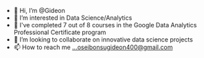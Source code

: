- 👋 Hi, I’m @Gideon
- 👀 I’m interested in Data Science/Analytics
- 🌱 I've completed 7 out of 8 courses in the Google Data Analytics Professional Certificate program
- 💞️ I’m looking to collaborate on innovative data science projects
- 📫 How to reach me ...oseibonsugideon400@gmail.com

<!---
GideonOB/Gideon is a ✨ special ✨ repository because its `README.md` (this file) appears on your GitHub profile.
You can click the Preview link to take a look at your changes.
--->
